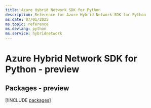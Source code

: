 ```yaml
---
title: Azure Hybrid Network SDK for Python
description: Reference for Azure Hybrid Network SDK for Python
ms.date: 07/01/2025
ms.topic: reference
ms.devlang: python
ms.service: hybridnetwork
---
```

# Azure Hybrid Network SDK for Python - preview
## Packages - preview
[!INCLUDE [packages](hybrid-network-index.md)]